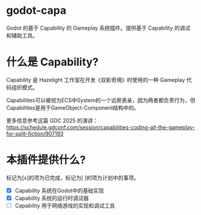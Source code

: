 # godot-capa

Godot 的基于 Capability 的 Gameplay 系统插件。提供基于 Capability 的调试和辅助工具。


# 什么是 Capability?

Capability 是 Hazelight 工作室在开发《双影奇境》时使用的一种 Gameplay 代码组织模式。

Capabilities可以被视为ECS中System的一个远房表亲，因为两者都负责行为，但Capabilities是用于GameObject-Component结构中的。

更多信息参考这篇 GDC 2025 的演讲：https://schedule.gdconf.com/session/capabilities-coding-all-the-gameplay-for-split-fiction/907193


# 本插件提供什么?

标记为[x]的项为已完成，标记为[ ]的项为计划中的事项。

- [x] Capability 系统在Godot中的基础实现
- [x] Capability 系统的运行时调试器
- [ ] Capability 用于网络游戏的实现和调试工具
